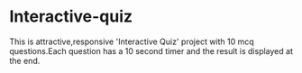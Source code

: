 # Interactive-quiz
This is attractive,responsive 'Interactive Quiz' project with 10 mcq questions.Each question has a 10 second timer and the result is displayed at the end.
